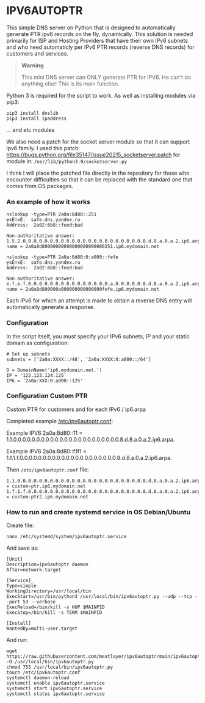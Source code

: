 # IPV6AUTOPTR #

This simple DNS server on Python that is designed to automatically generate PTR ipv6 records on the fly, dynamically.
This solution is needed primarily for ISP and Hosting Providers that have their own IPv6 subnets and who need automaticly per IPv6  PTR records (reverse DNS records) for customers and services.


> **Warning**
> 
> This mini DNS server can ONLY generate PTR for IPV6. He can't do anything else! This is its main function.


Python 3 is required for the script to work. As well as installing modules via pip3:
```
pip3 install dnslib
pip3 install ipaddress
```
... and etc modules

We also need a patch for the socket server module so that it can support ipv6 family. 
I used this patch: https://bugs.python.org/file35147/issue20215_socketserver.patch
for module in:
`/usr/lib/python3.9/socketserver.py`

I think I will place the patched file directly in the repository for those who encounter difficulties so that it can be replaced with the standard one that comes from OS packages.

### An example of how it works ###
```
nslookup -type=PTR 2a0a:8d80::251
╤хЁтхЁ:  safe.dns.yandex.ru
Address:  2a02:6b8::feed:bad

Non-authoritative answer:
1.5.2.0.0.0.0.0.0.0.0.0.0.0.0.0.0.0.0.0.0.0.0.0.0.8.d.8.a.0.a.2.ip6.arpa        name = 2a0a8d80000000000000000000000251.ip6.mydomain.net
```

```
nslookup -type=PTR 2a0a:8d80:0:a000::fefe
╤хЁтхЁ:  safe.dns.yandex.ru
Address:  2a02:6b8::feed:bad

Non-authoritative answer:
e.f.e.f.0.0.0.0.0.0.0.0.0.0.0.0.0.0.0.a.0.0.0.0.0.8.d.8.a.0.a.2.ip6.arpa        name = 2a0a8d800000a000000000000000fefe.ip6.mydomain.net
```

Each IPv6 for which an attempt is made to obtain a reverse DNS entry will automatically generate a response.

### Configuration ###
In the script itself, you must specify your IPv6 subnets, IP and your static domain as configuration:
```
# Set up subnets
subnets = ['2a0a:XXXX::/48', '2a0a:XXXX:0:a000::/64']

D = DomainName('ip6.mydomain.net.')
IP = '122.123.124.125'
IP6 = '2a0a:XXX:0:a000::125'
```

### Configuration Custom PTR ###
Custom PTR for customers and for each IPv6 / ip6.arpa

Completed example [/etc/ipv6autoptr.conf](https://github.com/meatlayer/ipv6autoptr/blob/main/ipv6autoptr.conf):

Example IPV6 2a0a:8d80::11 = 1.1.0.0.0.0.0.0.0.0.0.0.0.0.0.0.0.0.0.0.0.0.0.0.0.8.d.8.a.0.a.2.ip6.arpa.

Example IPV6 2a0a:8d80::f1f1 = 1.f.1.f.0.0.0.0.0.0.0.0.0.0.0.0.0.0.0.0.0.0.0.0.0.8.d.8.a.0.a.2.ip6.arpa.


Then `/etc/ipv6autoptr.conf` file:
```
1.1.0.0.0.0.0.0.0.0.0.0.0.0.0.0.0.0.0.0.0.0.0.0.0.8.d.8.a.0.a.2.ip6.arpa. = custom-ptr.ip6.mydomain.net
1.f.1.f.0.0.0.0.0.0.0.0.0.0.0.0.0.0.0.0.0.0.0.0.0.8.d.8.a.0.a.2.ip6.arpa. = custom-ptr2.ip6.mydomain.net
```


### How to run and create systemd service in OS Debian/Ubuntu ###
Create file:

`nano /etc/systemd/system/ipv6autoptr.service`

And save as:
```
[Unit]
Description=ipv6autoptr daemon
After=network.target

[Service]
Type=simple
WorkingDirectory=/usr/local/bin
ExecStart=/usr/bin/python3 /usr/local/bin/ipv6autoptr.py --udp --tcp --port 53 --verbose
ExecReload=/bin/kill -s HUP $MAINPID    
ExecStop=/bin/kill -s TERM $MAINPID

[Install]
WantedBy=multi-user.target
```

And run:
```
wget https://raw.githubusercontent.com/meatlayer/ipv6autoptr/main/ipv6autoptr.py -O /usr/local/bin/ipv6autoptr.py
chmod 755 /usr/local/bin/ipv6autoptr.py
touch /etc/ipv6autoptr.conf
systemctl daemon-reload
systemctl enable ipv6autoptr.service
systemctl start ipv6autoptr.service
systemctl status ipv6autoptr.service
```



